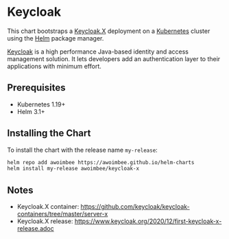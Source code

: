 # Keycloak

This chart bootstraps a [Keycloak.X](https://www.keycloak.org) deployment on a [Kubernetes](http://kubernetes.io) cluster using the [Helm](https://helm.sh) package manager.

[Keycloak](https://www.keycloak.org) is a high performance Java-based identity and access management solution. It lets developers add an authentication layer to their applications with minimum effort.

## Prerequisites

- Kubernetes 1.19+
- Helm 3.1+

## Installing the Chart

To install the chart with the release name `my-release`:

```bash
helm repo add awoimbee https://awoimbee.github.io/helm-charts
helm install my-release awoimbee/keycloak-x
```

## Notes

- Keycloak.X container: https://github.com/keycloak/keycloak-containers/tree/master/server-x
- Keycloak.X release: https://www.keycloak.org/2020/12/first-keycloak-x-release.adoc
